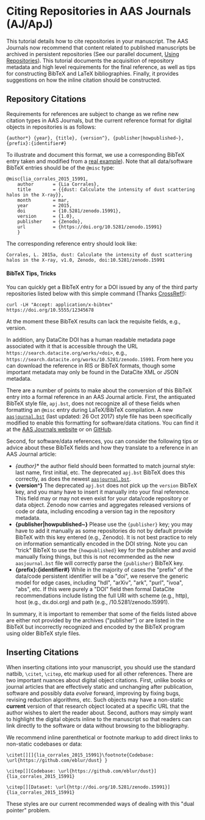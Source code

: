 # Citing Repositories in AAS Journals (AJ/ApJ)

This tutorial details how to cite repositories in your manuscript. The AAS Journals now recommend that content related to published manuscripts be archived in persistent repositories (See our parallel document, [Using Repositories](UsingRepositories.md)). This tutorial documents the acquisition of repository metadata and high level requirements for the final reference, as well as tips for constructing BibTeX and LaTeX bibliographies. Finally, it provides suggestions on how the inline citation should be constructed.

## Repository Citations

  Requirements for references are subject to change as we refine new citation types in AAS Journals, but the current reference format for digital objects in repositories is as follows:

    {author*} {year}, {title}, {version^}, {publisher|howpublished~}, {prefix}:{identifier#}

  To illustrate and document this format, we use a corresponding BibTeX entry taken and modified from a [real example](http://dx.doi.org/10.5281/zenodo.15991)). Note that all data/software BibTeX entries should be of the `@misc` type: 

    @misc{lia_corrales_2015_15991,
        author       = {Lia Corrales},
        title        = {{dust: Calculate the intensity of dust scattering halos in the X-ray}},
        month        = mar,
        year         = 2015,
        doi          = {10.5281/zenodo.15991},
        version      = {1.0},
        publisher    = {Zenodo},
        url          = {https://doi.org/10.5281/zenodo.15991}
        }
  The corresponding reference entry should look like:

    Corrales, L. 2015a, dust: Calculate the intensity of dust scattering halos in the X-ray, v1.0, Zenodo, doi:10.5281/zenodo.15991
    

#### BibTeX Tips, Tricks
  
  You can quickly get a BibTeX entry for a DOI issued by any of the third party repositories listed below with this simple command (Thanks [CrossRef!](http://labs.crossref.org/resolving-citations-we-dont-need-no-stinkin-parser/)):
  
  ```Shell
  curl -LH "Accept: application/x-bibtex" https://doi.org/10.5555/12345678
  ```
At the moment these BibTeX results can lack the requisite fields, e.g., version. 

  In addition, any DataCite DOI has a human readable metadata page associated with it that is accessible through the URL `https://search.datacite.org/works/<doi>`, e.g., `https://search.datacite.org/works/10.5281/zenodo.15991`. From here you can download the reference in RIS or BibTeX formats, though some important metadata may only be found in the DataCite XML or JSON metadata.
  
  There are a number of points to make about the conversion of this BibTeX entry into a formal reference in an AAS Journal article. First, the antiquated BibTeX style file, `apj.bst`, does not recognize all of these fields when formatting an `@misc` entry during LaTeX/BibTeX compilation. A new [`aasjournal.bst`](http://journals.aas.org/authors/aastex/aasjournal.bst) (last updated: 26 Oct 2017) style file has been specifically modified to enable this formatting for software/data citations. You can find it at the [AAS Journals website](http://journals.aas.org/authors/aastex.html) or on [GitHub](https://github.com/AASJournals/AASTeX60).

  Second, for software/data references, you can consider the following tips or advice about these BibTeX fields and how they translate to a reference in an AAS Journal article: 

  - **{author*}** the author field should been formatted to match journal style: last name, first initial, etc. The deprecated `apj.bst` BibTeX does this correctly, as does the newest [`aasjournal.bst`](http://journals.aas.org/authors/aastex/aasjournal.bst).
  - **{version^}** The deprecated `apj.bst` does not pick up the `version` BibTeX key, and you many have to insert it manually into your final reference. This field may or may not even exist for your data/code repository or data object. Zenodo now carries and aggregates released versions of code or data, including encoding a version tag in the repository metadata.
  - **{publisher|howpublished~}** Please use the `{publisher}` key; you may have to add it manually as some repositories do not by default provide BibTeX with this key entered (e.g., Zenodo). It is not best practice to rely on information semantically encoded in the DOI string. Note you can "trick" BibTeX to use the `{howpublished}` key for the publisher and avoid manually fixing things, but this is not recommended as the new `aasjournal.bst` file will correctly parse the `{publisher}` BibTeX key. 
  - **{prefix}:{identifier#}** While in the majority of cases the "prefix" of the data/code persistent identifier will be a "doi", we reserve the generic model for edge cases, including "hdl", "arXiv", "ark", "purl", "ivoa", "abs", etc. If this were purely a "DOI" field then formal DataCite recommendations include listing the full URI with scheme (e.g., http), host (e.g., dx.doi.org) and path (e.g., /10.5281/zenodo.15991). 

  In summary, it is important to remember that some of the fields listed above are either not provided by the archives ("publisher") or are listed in the BibTeX but incorrectly recognized and encoded by the BibTeX program using older BibTeX style files. 

## Inserting Citations

  When inserting citations into your manuscript, you should use the standard natbib, `\citet`, `\citep`, etc markup used for all other references. There are two important nuances about digital object citations. First, unlike books or journal articles that are effectively static and unchanging after publication, software and possibly data *evolve* forward, improving by fixing bugs, revising reduction algorithms, etc. Such objects may have a non-static **current** version of that research object located at a specific URL that the author wishes to alert the reader about. Second, authors may simply want to highlight the digital objects inline to the manuscript so that readers can link directly to the software or data without browsing to the bibliography. 

  We recommend inline parenthetical or footnote markup to add direct links to non-static codebases or data:
  
  ```
  \citet[][]{lia_corrales_2015_15991}\footnote{Codebase: \url{https://github.com/eblur/dust} }
  ```

  ```  
  \citep[][Codebase: \url{https://github.com/eblur/dust}]{lia_corrales_2015_15991}
  ```

  ```
  \citep[][Dataset: \url{http://doi.org/10.5281/zenodo.15991}]{lia_corrales_2015_15991}
  ```
  
  
  These styles are our current recommended ways of dealing with this "dual pointer" problem. 

